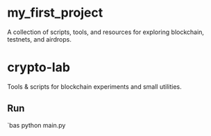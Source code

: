 # my_first_project
A collection of scripts, tools, and resources for exploring blockchain, testnets, and airdrops.
# crypto-lab
Tools & scripts for blockchain experiments and small utilities.

## Run
`bas
python main.py
